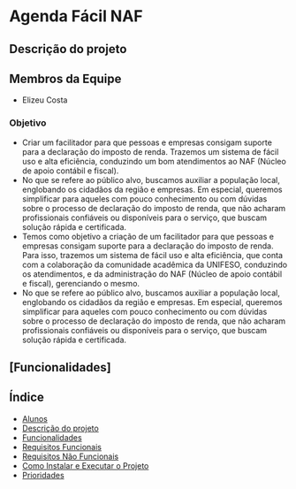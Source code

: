 # Agenda Fácil NAF

## Descrição do projeto

## Membros da Equipe
- Elizeu Costa
 
### Objetivo
- Criar um facilitador para que pessoas e empresas consigam suporte para a declaração do imposto de renda. Trazemos um sistema de fácil uso e alta eficiência, conduzindo um bom atendimentos ao NAF (Núcleo de apoio contábil e fiscal).
- No que se refere ao público alvo, buscamos auxiliar a população local, englobando os cidadãos da região e empresas. Em especial, queremos simplificar para aqueles com pouco conhecimento ou com dúvidas sobre o processo de declaração do imposto de renda, que não acharam profissionais confiáveis ou disponíveis para o serviço, que buscam solução rápida e certificada.
- Temos como objetivo a criação de um facilitador para que pessoas e empresas consigam suporte para a declaração do imposto de renda. Para isso, trazemos um sistema de fácil uso e alta eficiência, que conta com a colaboração da comunidade acadêmica da UNIFESO, conduzindo os atendimentos, e da administração do NAF (Núcleo de apoio contábil e fiscal), gerenciando o mesmo.
- No que se refere ao público alvo, buscamos auxiliar a população local, englobando os cidadãos da região e empresas. Em especial, queremos simplificar para aqueles com pouco conhecimento ou com dúvidas sobre o processo de declaração do imposto de renda, que não acharam profissionais confiáveis ou disponíveis para o serviço, que buscam solução rápida e certificada.

## [Funcionalidades]
  
## Índice
- [Alunos](#alunos)
- [Descrição do projeto](#descrição-do-projeto)
- [Funcionalidades](#funcionalidades)
- [Requisitos Funcionais](#requisitos-funcionais)
- [Requisitos Não Funcionais](#requisitos-não-funcionais)
- [Como Instalar e Executar o Projeto](#como-instalar-e-executar-o-projeto)
- [Prioridades](#prioridades)
